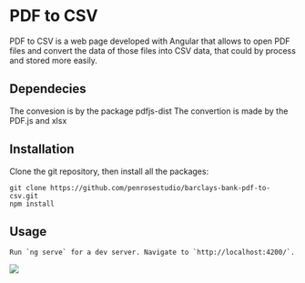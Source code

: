# PDF to CSV

PDF to CSV is a web page developed with Angular that allows to open PDF files and convert the data of those files into CSV data, that could by process and stored more easily.

## Dependecies
The convesion is by the package pdfjs-dist The convertion is made by the PDF.js and 
xlsx

## Installation

Clone the git repository, then install all the packages:

    git clone https://github.com/penrosestudio/barclays-bank-pdf-to-csv.git
    npm install

## Usage
    Run `ng serve` for a dev server. Navigate to `http://localhost:4200/`. 

![](pdftocsv.gif)
